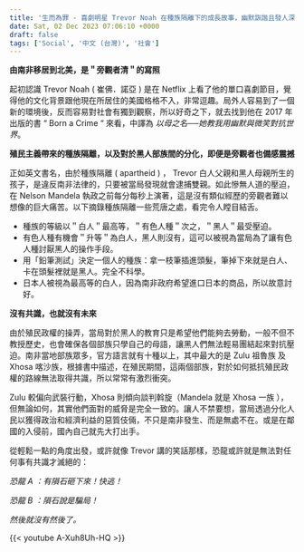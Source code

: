 ```yaml
---
title: '生而為罪 - 喜劇明星 Trevor Noah 在種族隔離下的成長故事，幽默詼諧且發人深省'
date: Sat, 02 Dec 2023 07:06:10 +0000
draft: false
tags: ['Social', '中文 (台灣)', '社會']
---
```


**由南非移居到北美，是＂旁觀者清＂的寫照**

起初認識 Trevor Noah ( 崔佛．諾亞 ) 是在 Netflix 上看了他的單口喜劇節目，覺得他的文化背景跟他現在所居住的美國格格不入，非常逗趣。局外人容易到了一個新的環境後，反而容易對社會有獨到觀察，所以好奇之下，就去找到他在 2017 年出版的書 “ Born a Crime “ 來看，中譯為 _以母之名──她教我用幽默與微笑對抗世界_。

**殖民主義帶來的種族隔離，以及對於黑人部族間的分化，即便是旁觀者也備感震撼**

正如英文書名，由於種族隔離 ( apartheid ) ， Trevor 白人父親和黑人母親所生的孩子，是違反南非法律的，只要被當局發現就會逮捕雙親。如此慘無人道的壓迫，在 Nelson Mandela 執政之前每分每秒上演著，這是沒有類似經歷的旁觀者難以想像的巨大痛苦。以下摘錄種族隔離一些荒唐之處，看完令人瞠目結舌。

*   種族的等級以＂白人＂最高等，＂有色人種＂次之，＂黑人＂最受壓迫。
*   有色人種有機會＂升等＂為白人，黑人則沒有，這可以被視為當局為了讓有色人種討厭黑人的操作手段。
*   用「鉛筆測試」決定一個人的種族：拿一枝筆插進頭髮，筆掉下來就是白人、卡在頭髮裡就是黑人。完全不科學。
*   日本人被視為最高等的白人，因為南非政府希望進口日本的商品，所以故意討好。

**沒有共識，也就沒有未來**

由於殖民政權的操弄，當局對於黑人的教育只是希望他們能夠去勞動，一般不但不教授歷史，也會確保各個部族只學自己的母語，讓黑人們無法輕易團結起來對抗壓迫。南非當地部族眾多，官方語言就有十種以上，其中最大的是 Zulu 祖魯族 及 Xhosa 喀沙族，根據書中描述，在殖民期間，這兩個部族，對於如何抵抗殖民政權的路線無法取得共識，所以常常有激烈衝突。

Zulu 較偏向武裝行動，Xhosa 則傾向談判斡旋（Mandela 就是 Xhosa 一族 ），但無論如何，其實他們面對的威脅是完全一致的。讓人不禁要想，當局透過分化人民以獲得政治和經濟利益的惡質伎倆，不只是南非發生、而是無處不在。或是在鄰國的入侵前，國內自己就先大打出手。

從輕鬆一點的角度出發，或許就像 Trevor 講的笑話那樣，恐龍或許就是無法對任何事有共識才滅絕的：

_恐龍 A ：有隕石砸下來！快逃！_

_恐龍 B ：隕石說是騙局！_

_然後就沒有然後了。_

{{< youtube A-Xuh8Uh-HQ >}}